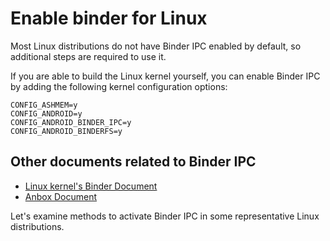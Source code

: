 # Enable binder for Linux
Most Linux distributions do not have Binder IPC enabled by default, so additional steps are required to use it.

If you are able to build the Linux kernel yourself, you can enable Binder IPC by adding the following kernel configuration options:
```
CONFIG_ASHMEM=y
CONFIG_ANDROID=y
CONFIG_ANDROID_BINDER_IPC=y
CONFIG_ANDROID_BINDERFS=y
```

## Other documents related to Binder IPC
- [Linux kernel's Binder Document](https://www.kernel.org/doc/html/latest/admin-guide/binderfs.html)
- [Anbox Document](https://wiki.archlinux.org/title/Anbox#Mounting_binderfs)


Let's examine methods to activate Binder IPC in some representative Linux distributions.
